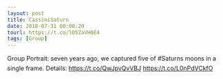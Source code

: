```yaml
---
layout: post
title: CassiniSaturn
date: 2018-07-31 00:00:20
tourl: https://t.co/lO5ZaVH0E4
tags: [Group]
---
```

Group Portrait: seven years ago, we captured five of #Saturns moons in a single frame. Details: https://t.co/QwJpvQvVBJ https://t.co/L0nPdVCkfO